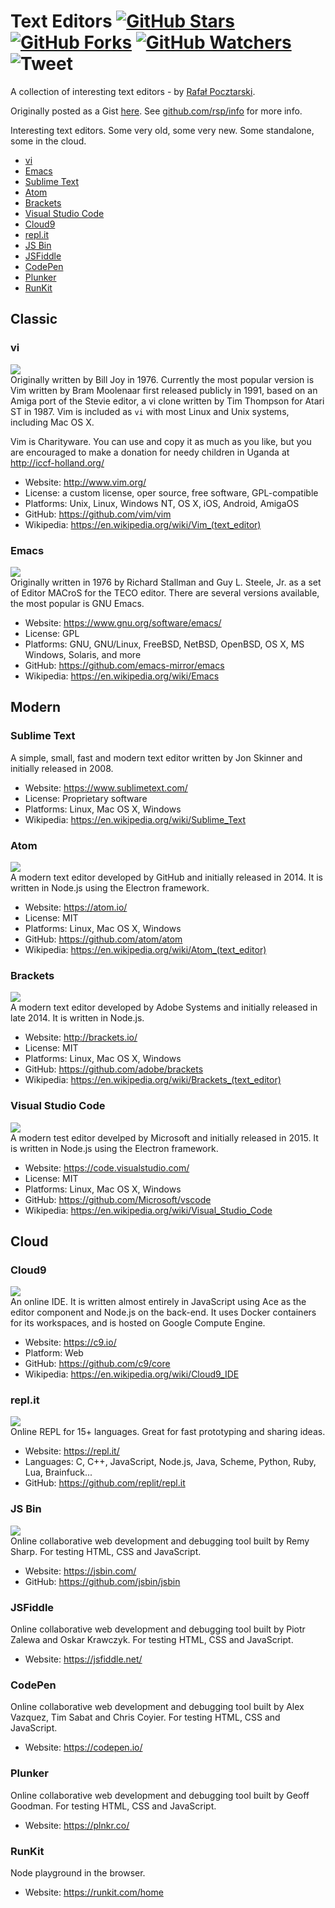 Text Editors [![GitHub Stars][stars-img]][stars-url] [![GitHub Forks][forks-img]][forks-url] [![GitHub Watchers][watchers-img]][watchers-url] ![Tweet][tweet-img]
=
[github-url]: https://github.com/rsp/info
[readme-url]: https://github.com/rsp/info#readme
[issues-url]: https://github.com/rsp/info/issues
[stars-url]: https://github.com/rsp/info/stargazers
[watchers-url]: https://github.com/rsp/info/watchers
[forks-url]: https://github.com/rsp/info/network/members
[tweet-img]: https://img.shields.io/twitter/url/https/github.com/rsp/info/blob/master/text-editors.md.svg?style=social
[tweet-url]: https://twitter.com/intent/tweet?text=Interesting+text+editors+collection+by+@pocztarski:&url=https%3A%2F%2Fgithub.com%2Frsp%2Finfo%2Fblob%2Fmaster%2Ftext-editors.md
[license-url]: https://github.com/rsp/info/blob/master/LICENSE.md
[license-img]: https://img.shields.io/github/license/rsp/info.svg
[stars-img]: https://img.shields.io/github/stars/rsp/info.svg?style=social&amp;label=Stars
[forks-img]: https://img.shields.io/github/forks/rsp/info.svg?style=social&amp;label=Forks
[watchers-img]: https://img.shields.io/github/watchers/rsp/info.svg?style=social&amp;label=Watchers
[travis-url]: https://travis-ci.org/rsp/info
[travis-img]: https://travis-ci.org/rsp/info.svg?branch=master
[snyk-url]: https://snyk.io/test/github/rsp/info
[snyk-img]: https://snyk.io/test/github/rsp/info/badge.svg
[github-follow-url]: https://github.com/rsp
[github-follow-img]: https://img.shields.io/github/followers/rsp.svg?style=social&label=Follow
[twitter-follow-url]: https://twitter.com/intent/follow?screen_name=pocztarski
[twitter-follow-img]: https://img.shields.io/twitter/follow/pocztarski.svg?style=social&label=Follow
[stackoverflow-url]: https://stackoverflow.com/users/613198/rsp
[stackexchange-url]: https://stackexchange.com/users/303952/rsp
[stackexchange-img]: https://stackexchange.com/users/flair/303952.png

A collection of interesting text editors - by [Rafał Pocztarski](https://pocztarski.com/).

Originally posted as a Gist [here](https://gist.github.com/rsp/b8e341a7fe9bf538e59038f6854c9442).
See [github.com/rsp/info](https://github.com/rsp/info) for more info.

Interesting text editors. Some very old, some very new. Some standalone, some in the cloud.

* [vi](#vi)
* [Emacs](#emacs)
* [Sublime Text](#sublime-text)
* [Atom](#atom)
* [Brackets](#brackets)
* [Visual Studio Code](#visual-studio-code)
* [Cloud9](#cloud9)
* [repl.it](#replit)
* [JS Bin](#js-bin)
* [JSFiddle](#jsfiddle)
* [CodePen](#codepen)
* [Plunker](#plunker)
* [RunKit](#runkit)

Classic
-
### vi
![](https://img.shields.io/github/stars/vim/vim.svg?style=social)
<br>
Originally written by Bill Joy in 1976.
Currently the most popular version is Vim written by Bram Moolenaar first released publicly in 1991,
based on an Amiga port of the Stevie editor, a vi clone written by Tim Thompson for Atari ST in 1987.
Vim is included as `vi` with most Linux and Unix systems, including Mac OS X.

Vim is Charityware.  You can use and copy it as much as you like, but you are
encouraged to make a donation for needy children in Uganda at http://iccf-holland.org/

* Website: http://www.vim.org/
* License: a custom license, oper source, free software, GPL-compatible
* Platforms: Unix, Linux, Windows NT, OS X, iOS, Android, AmigaOS
* GitHub: https://github.com/vim/vim
* Wikipedia: https://en.wikipedia.org/wiki/Vim_(text_editor)

### Emacs
![](https://img.shields.io/github/stars/emacs-mirror/emacs.svg?style=social)
<br>
Originally written in 1976 by Richard Stallman and Guy L. Steele, Jr. as a set of Editor MACroS for the TECO editor.
There are several versions available, the most popular is GNU Emacs.

* Website: https://www.gnu.org/software/emacs/
* License: GPL
* Platforms: GNU, GNU/Linux, FreeBSD, NetBSD, OpenBSD, OS X, MS Windows, Solaris, and more
* GitHub: https://github.com/emacs-mirror/emacs
* Wikipedia: https://en.wikipedia.org/wiki/Emacs

Modern
-
### Sublime Text
A simple, small, fast and modern text editor written by	Jon Skinner and initially released in 2008.

* Website: https://www.sublimetext.com/
* License: Proprietary software
* Platforms: Linux, Mac OS X, Windows
* Wikipedia: https://en.wikipedia.org/wiki/Sublime_Text

### Atom
![](https://img.shields.io/github/stars/atom/atom.svg?style=social)
<br>
A modern text editor developed by GitHub and initially released in 2014.
It is written in Node.js using the Electron framework.

* Website: https://atom.io/
* License: MIT
* Platforms: Linux, Mac OS X, Windows
* GitHub: https://github.com/atom/atom
* Wikipedia: https://en.wikipedia.org/wiki/Atom_(text_editor)

### Brackets
![](https://img.shields.io/github/stars/adobe/brackets.svg?style=social)
<br>
A modern text editor developed by Adobe Systems and initially released in late 2014.
It is written in Node.js.

* Website: http://brackets.io/
* License: MIT
* Platforms: Linux, Mac OS X, Windows
* GitHub: https://github.com/adobe/brackets
* Wikipedia: https://en.wikipedia.org/wiki/Brackets_(text_editor)

### Visual Studio Code
![](https://img.shields.io/github/stars/Microsoft/vscode.svg?style=social)
<br>
A modern test editor develped by Microsoft and initially released in 2015.
It is written in Node.js using the Electron framework.

* Website: https://code.visualstudio.com/
* License: MIT
* Platforms: Linux, Mac OS X, Windows
* GitHub: https://github.com/Microsoft/vscode
* Wikipedia: https://en.wikipedia.org/wiki/Visual_Studio_Code

Cloud
-
### Cloud9
![](https://img.shields.io/github/stars/c9/core.svg?style=social)
<br>
An online IDE. It is written almost entirely in JavaScript using Ace as the editor component
and Node.js on the back-end. It uses Docker containers for its workspaces, and is hosted on Google Compute Engine.

* Website: https://c9.io/
* Platform: Web
* GitHub: https://github.com/c9/core
* Wikipedia: https://en.wikipedia.org/wiki/Cloud9_IDE

### repl.it
![](https://img.shields.io/github/stars/replit/repl.it.svg?style=social)
<br>
Online REPL for 15+ languages. Great for fast prototyping and sharing ideas.
* Website: https://repl.it/
* Languages: C, C++, JavaScript, Node.js, Java, Scheme, Python, Ruby, Lua, Brainfuck...
* GitHub: https://github.com/replit/repl.it

### JS Bin
![](https://img.shields.io/github/stars/jsbin/jsbin.it.svg?style=social)
<br>
Online collaborative web development and debugging tool built by Remy Sharp.
For testing HTML, CSS and JavaScript.

* Website: https://jsbin.com/
* GitHub: https://github.com/jsbin/jsbin

### JSFiddle
Online collaborative web development and debugging tool built by Piotr Zalewa and Oskar Krawczyk.
For testing HTML, CSS and JavaScript.

* Website: https://jsfiddle.net/

### CodePen
Online collaborative web development and debugging tool built by Alex Vazquez, Tim Sabat and Chris Coyier.
For testing HTML, CSS and JavaScript.

* Website: https://codepen.io/

### Plunker
Online collaborative web development and debugging tool built by Geoff Goodman.
For testing HTML, CSS and JavaScript.

* Website: https://plnkr.co/

### RunKit
Node playground in the browser.

* Website: https://runkit.com/home